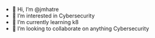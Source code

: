 - 👋 Hi, I’m @jmhatre
- 👀 I’m interested in Cybersecurity
- 🌱 I’m currently learning k8
- 💞️ I’m looking to collaborate on anything Cybersecurity

<!---
jmhatre/jmhatre is a ✨ special ✨ repository because its `README.md` (this file) appears on your GitHub profile.
You can click the Preview link to take a look at your changes.
--->
